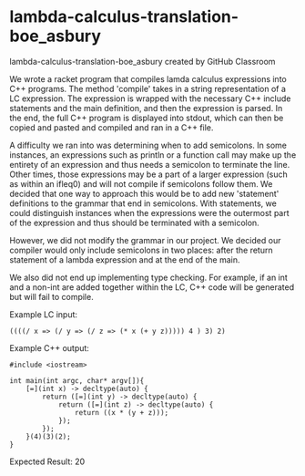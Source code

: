 # lambda-calculus-translation-boe_asbury
lambda-calculus-translation-boe_asbury created by GitHub Classroom

We wrote a racket program that compiles lamda calculus expressions into C++ programs.
The method 'compile' takes in a string representation of a LC expression. The
expression is wrapped with the necessary C++ include statements and the main definition,
and then the expression is parsed. In the end, the full C++ program is displayed into
stdout, which can then be copied and pasted and compiled and ran in a C++ file.

A difficulty we ran into was determining when to add semicolons.
In some instances, an expressions such as println or a function call may make up the 
entirety of an expression and thus needs a semicolon to terminate the line. Other times,
those expressions may be a part of a larger expression (such as within an ifleq0) and 
will not compile if semicolons follow them. We decided that one way to approach this
would be to add new 'statement' definitions to the grammar that end in semicolons.
With statements, we could distinguish instances when the expressions were the
outermost part of the expression and thus should be terminated with a semicolon.

However, we did not modify the grammar in our project. We decided our compiler would
only include semicolons in two places: after the return statement of a lambda expression
and at the end of the main.

We also did not end up implementing type checking. For example, if an int and a non-int
are added together within the LC, C++ code will be generated but will fail to compile.

Example LC input: 
```
((((/ x => (/ y => (/ z => (* x (+ y z))))) 4 ) 3) 2)
```

Example C++ output:
```
#include <iostream>

int main(int argc, char* argv[]){
    [=](int x) -> decltype(auto) {
        return ([=](int y) -> decltype(auto) {
            return ([=](int z) -> decltype(auto) {
                return ((x * (y + z)));
            });
        });
    }(4)(3)(2);
}
```

Expected Result:
    20


